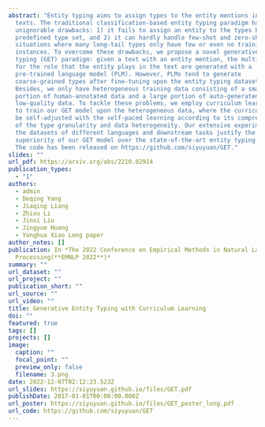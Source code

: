 ```yaml
---
abstract: "Entity typing aims to assign types to the entity mentions in given
  texts. The traditional classification-based entity typing paradigm has two
  unignorable drawbacks: 1) it fails to assign an entity to the types beyond the
  predefined type set, and 2) it can hardly handle few-shot and zero-shot
  situations where many long-tail types only have few or even no training
  instances. To overcome these drawbacks, we propose a novel generative entity
  typing (GET) paradigm: given a text with an entity mention, the multiple types
  for the role that the entity plays in the text are generated with a
  pre-trained language model (PLM). However, PLMs tend to generate
  coarse-grained types after fine-tuning upon the entity typing dataset.
  Besides, we only have heterogeneous training data consisting of a small
  portion of human-annotated data and a large portion of auto-generated but
  low-quality data. To tackle these problems, we employ curriculum learning (CL)
  to train our GET model upon the heterogeneous data, where the curriculum could
  be self-adjusted with the self-paced learning according to its comprehension
  of the type granularity and data heterogeneity. Our extensive experiments upon
  the datasets of different languages and downstream tasks justify the
  superiority of our GET model over the state-of-the-art entity typing models.
  The code has been released on https://github.com/siyuyuan/GET."
slides: ""
url_pdf: https://arxiv.org/abs/2210.02914
publication_types:
  - "1"
authors:
  - admin
  - Deqing Yang
  - Jiaqing Liang
  - Zhixu Li
  - Jinxi Liu
  - Jingyue Huang
  - Yanghua Xiao Long paper
author_notes: []
publication: In *The 2022 Conference on Empirical Methods in Natural Language
  Processing(**EMNLP 2022**)*
summary: ""
url_dataset: ""
url_project: ""
publication_short: ""
url_source: ""
url_video: ""
title: Generative Entity Typing with Curriculum Learning
doi: ""
featured: true
tags: []
projects: []
image:
  caption: ""
  focal_point: ""
  preview_only: false
  filename: 3.png
date: 2022-12-07T02:12:23.523Z
url_slides: https://siyuyuan.github.io/files/GET.pdf
publishDate: 2017-01-01T00:00:00.000Z
url_poster: https://siyuyuan.github.io/files/GET_poster_long.pdf
url_code: https://github.com/siyuyuan/GET
---
```

